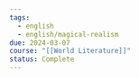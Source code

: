 ```yaml
---
tags:
  - english
  - english/magical-realism
due: 2024-03-07
course: "[[World Literature]]"
status: Complete
---
```

